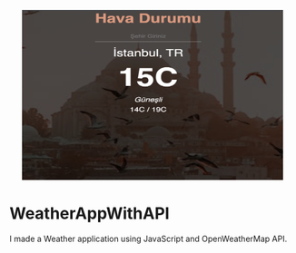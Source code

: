 <p align="center">
  <img width="460" height="300" src="/weatherapp.png">
</p>

# WeatherAppWithAPI
I made a Weather application using JavaScript and OpenWeatherMap API.
